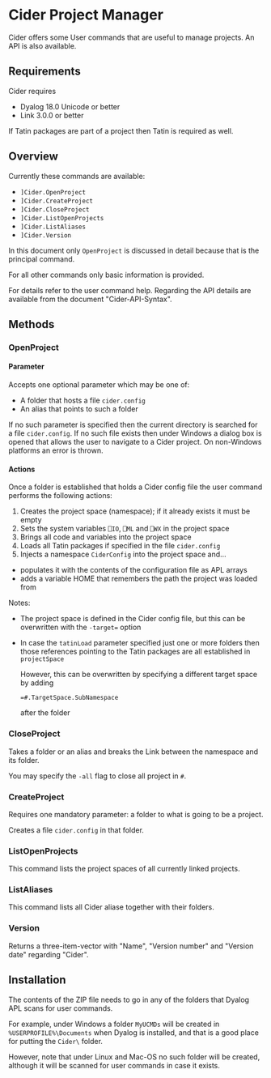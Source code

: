 # Cider Project Manager

Cider offers some User commands that are useful to manage projects. An API is also available.

## Requirements

Cider requires 

* Dyalog 18.0 Unicode or better 
* Link 3.0.0 or better

If Tatin packages are part of a project then Tatin is required as well.

## Overview

Currently these commands are available:

* `]Cider.OpenProject`
* `]Cider.CreateProject`
* `]Cider.CloseProject`
* `]Cider.ListOpenProjects`
* `]Cider.ListAliases`
* `]Cider.Version`

In this document only `OpenProject` is discussed in detail because that is the principal command.

For all other commands only basic information is provided.

For details refer to the user command help. Regarding the API details are available from the document "Cider-API-Syntax".

## Methods

### OpenProject

#### Parameter

Accepts one optional parameter which may be one of:

* A folder that hosts a file `cider.config`
* An alias that points to such a folder

If no such parameter is specified then the current directory is searched for a file `cider.config`. If no such file exists then under Windows a dialog box is opened that allows the user to navigate to a Cider project. On non-Windows platforms an error is thrown.

#### Actions 

Once a folder is established that holds a Cider config file the user command performs the following actions:

1. Creates the project space (namespace); if it already exists it must be empty
1. Sets the system variables `⎕IO`, `⎕ML` and `⎕WX` in the project space
1. Brings all code and variables into the project space
1. Loads all Tatin packages if specified in the file `cider.config`
1. Injects a namespace `CiderConfig` into the project space and...
  * populates it with the contents of the configuration file as APL arrays
  * adds a variable HOME that remembers the path the project was loaded from

Notes:

* The project space is defined in the Cider config file, but this can be overwritten with the `-target=` option
* In case the `tatinLoad` parameter specified just one or more folders then those references pointing to the Tatin packages are all established in `projectSpace`

  However, this can be overwritten by specifying a different target space by adding 

  ```
  =#.TargetSpace.SubNamespace
  ```

  after the folder


### CloseProject

Takes a folder or an alias and breaks the Link between the namespace and its folder.

You may specify the `-all` flag to close all project in `#`.

### CreateProject

Requires one mandatory parameter: a folder to what is going to be a project. 

Creates a file `cider.config` in that folder.

 
### ListOpenProjects

This command lists the project spaces of all currently linked projects.


### ListAliases

This command lists all Cider aliase together with their folders.


### Version

Returns a three-item-vector with "Name", "Version number" and "Version date" regarding "Cider".

## Installation

The contents of the ZIP file needs to go in any of the folders that Dyalog APL scans for user commands.

For example, under Windows a folder `MyUCMDs` will be created in `%USERPROFILE%\Documents` when Dyalog is installed, and that is a good place for putting the `Cider\` folder.

However, note that under Linux and Mac-OS no such folder will be created, although it will be scanned for user commands in case it exists.
